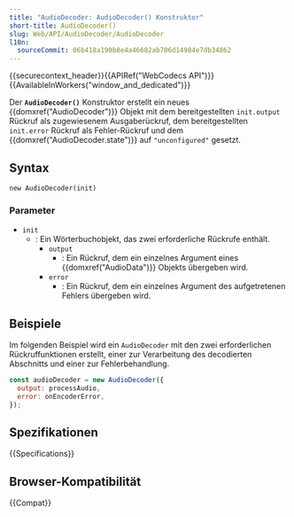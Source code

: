 ```yaml
---
title: "AudioDecoder: AudioDecoder() Konstruktor"
short-title: AudioDecoder()
slug: Web/API/AudioDecoder/AudioDecoder
l10n:
  sourceCommit: 06b418a190b8e4a46682ab706d14984e7db34862
---
```


{{securecontext_header}}{{APIRef("WebCodecs API")}}{{AvailableInWorkers("window_and_dedicated")}}

Der **`AudioDecoder()`** Konstruktor erstellt ein neues {{domxref("AudioDecoder")}} Objekt mit dem bereitgestellten `init.output` Rückruf als zugewiesenem Ausgaberückruf, dem bereitgestellten `init.error` Rückruf als Fehler-Rückruf und dem {{domxref("AudioDecoder.state")}} auf `"unconfigured"` gesetzt.

## Syntax

```js-nolint
new AudioDecoder(init)
```

### Parameter

- `init`
  - : Ein Wörterbuchobjekt, das zwei erforderliche Rückrufe enthält.
    - `output`
      - : Ein Rückruf, dem ein einzelnes Argument eines {{domxref("AudioData")}} Objekts übergeben wird.
    - `error`
      - : Ein Rückruf, dem ein einzelnes Argument des aufgetretenen Fehlers übergeben wird.

## Beispiele

Im folgenden Beispiel wird ein `AudioDecoder` mit den zwei erforderlichen Rückruffunktionen erstellt, einer zur Verarbeitung des decodierten Abschnitts und einer zur Fehlerbehandlung.

```js
const audioDecoder = new AudioDecoder({
  output: processAudio,
  error: onEncoderError,
});
```

## Spezifikationen

{{Specifications}}

## Browser-Kompatibilität

{{Compat}}
